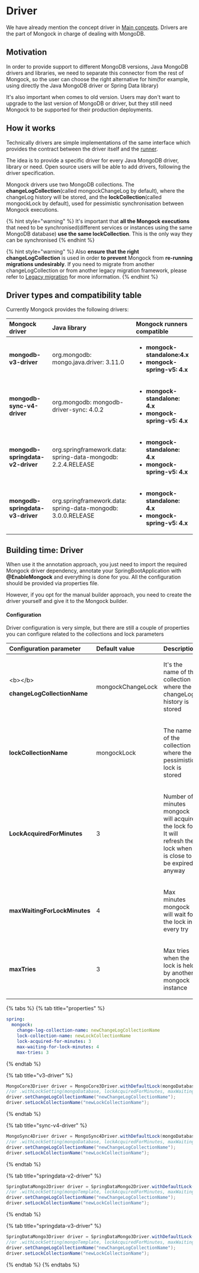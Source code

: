 # Driver

We have already mention the concept driver in [Main concepts](main-concepts.md#driver). Drivers are the part of Mongock in charge of dealing with MongoDB.

## Motivation

In order to provide support to different MongoDB versions, Java MongoDB drivers and libraries, we need to separate this connector from the rest of Mongock, so the user can choose the right alternative for him\(for example, using directly the Java MongoDB driver or Spring Data library\)

It's also important when comes to old version. Users may don't want to upgrade to the last version of MongoDB or driver, but they still need Mongock to be supported for their production deployments.

## How it works

Technically drivers are simple implementations of the same interface which provides the contract between the driver itself and the [runner](standalone.md).

The idea is to provide a specific driver for every Java MongoDB driver, library or need. Open source users will be able to add drivers, following the driver specification.

Mongock drivers use two MongoDB collections. The **changeLogCollection**\(called mongockChangeLog by default\), where the changeLog history will be stored, and the **lockCollection**\(called mongockLock by default\), used for pessimistic synchronisation between Mongock executions.

{% hint style="warning" %}
It's important that **all the Mongock executions** that need to be synchronised\(different services or instances using the same MongoDB database\) **use the same lockCollection**. This is the only way they can be synchronised
{% endhint %}

{% hint style="warning" %}
Also **ensure that the right changeLogCollection** is used in order **to prevent** Mongock from **re-running migrations undesirably**. If you need to migrate from another changeLogCollection or from another legacy migration framework, please refer to [Legacy migration](legacy-migration.md) for more information.
{% endhint %}

## Driver types and compatibility table

Currently Mongock provides the following drivers:

<table>
  <thead>
    <tr>
      <th style="text-align:left"><b>Mongock driver</b>
      </th>
      <th style="text-align:left"><b>Java library</b>
      </th>
      <th style="text-align:left"><b>Mongock runners compatible </b>
      </th>
    </tr>
  </thead>
  <tbody>
    <tr>
      <td style="text-align:left"><b>mongodb-v3-driver</b>
      </td>
      <td style="text-align:left">org.mongodb: mongo.java.driver: 3.11.0</td>
      <td style="text-align:left">
        <p></p>
        <ul>
          <li><b>mongock-standalone:4.x</b>
          </li>
          <li><b>mongock-spring-v5: 4.x</b>
          </li>
        </ul>
      </td>
    </tr>
    <tr>
      <td style="text-align:left"><b>mongodb-sync-v4-driver</b>
      </td>
      <td style="text-align:left">org.mongodb: mongodb-driver-sync: 4.0.2</td>
      <td style="text-align:left">
        <p></p>
        <ul>
          <li><b>mongock-standalone: 4.x</b>
          </li>
          <li><b>mongock-spring-v5: 4.x</b>
          </li>
        </ul>
      </td>
    </tr>
    <tr>
      <td style="text-align:left"><b>mongodb-springdata-v2-driver</b>
      </td>
      <td style="text-align:left">org.springframework.data: spring-data-mongodb: 2.2.4.RELEASE</td>
      <td style="text-align:left">
        <p></p>
        <ul>
          <li><b>mongock-standalone: 4.x</b>
          </li>
          <li><b>mongock-spring-v5: 4.x</b>
          </li>
        </ul>
      </td>
    </tr>
    <tr>
      <td style="text-align:left"><b>mongodb-springdata-v3-driver</b>
      </td>
      <td style="text-align:left">org.springframework.data: spring-data-mongodb: 3.0.0.RELEASE</td>
      <td style="text-align:left">
        <p></p>
        <ul>
          <li><b>mongock-standalone: 4.x</b>
          </li>
          <li><b>mongock-spring-v5: 4.x</b>
          </li>
        </ul>
      </td>
    </tr>
  </tbody>
</table>

## Building time: Driver

When use it the annotation approach, you just need to import the required Mongock driver dependency, annotate your SpringBootApplication with **@EnableMongock** and everything is done for you.  All the configuration should be provided via properties file.

However, if you opt for the manual builder approach, you need to create the driver yourself and give it to the Mongock builder.

#### Configuration

Driver configuration is very simple, but there are still a couple of properties you can configure related to the collections and lock parameters

<table>
  <thead>
    <tr>
      <th style="text-align:left">Configuration parameter</th>
      <th style="text-align:left">Default value</th>
      <th style="text-align:left">Description</th>
    </tr>
  </thead>
  <tbody>
    <tr>
      <td style="text-align:left">
        <p>&lt;b&gt;&lt;/b&gt;</p>
        <p><b>changeLogCollectionName</b>
        </p>
      </td>
      <td style="text-align:left">mongockChangeLock</td>
      <td style="text-align:left">
        <p></p>
        <p>It&apos;s the name of the collection where the changeLog history is stored</p>
      </td>
    </tr>
    <tr>
      <td style="text-align:left"><b>lockCollectionName</b>
      </td>
      <td style="text-align:left">mongockLock</td>
      <td style="text-align:left">
        <p></p>
        <p>The name of the collection where the pessimistic lock is stored</p>
      </td>
    </tr>
    <tr>
      <td style="text-align:left"><b>LockAcquiredForMinutes</b>
      </td>
      <td style="text-align:left">3</td>
      <td style="text-align:left">
        <p></p>
        <p>Number of minutes mongock will acquire the lock for. It will refresh the
          lock when is close to be expired anyway</p>
      </td>
    </tr>
    <tr>
      <td style="text-align:left"><b>maxWaitingForLockMinutes</b>
      </td>
      <td style="text-align:left">4</td>
      <td style="text-align:left">
        <p></p>
        <p>Max minutes mongock will wait for the lock in every try</p>
      </td>
    </tr>
    <tr>
      <td style="text-align:left"><b>maxTries</b>
      </td>
      <td style="text-align:left">3</td>
      <td style="text-align:left">
        <p></p>
        <p>Max tries when the lock is held by another mongock instance</p>
      </td>
    </tr>
  </tbody>
</table>

{% tabs %}
{% tab title="properties" %}
```yaml
spring:
  mongock:
    change-log-collection-name: newChangeLogCollectionName
    lock-collection-name: newLockCollectionName
    lock-acquired-for-minutes: 3
    max-waiting-for-lock-minutes: 4
    max-tries: 3
```
{% endtab %}

{% tab title="v3-driver" %}
```java
MongoCore3Driver driver = MongoCore3Driver.withDefaultLock(mongoDatabase)
//or .withLockSetting(mongoDatabase, lockAcquiredForMinutes, maxWaitingForLockMinutes, maxTries);
driver.setChangeLogCollectionName("newChangeLogCollectionName");
driver.setLockCollectionName("newLockCollectionName");
```
{% endtab %}

{% tab title="sync-v4-driver" %}
```java
MongoSync4Driver driver = MongoSync4Driver.withDefaultLock(mongoDatabase)
//or .withLockSetting(mongoDatabase, lockAcquiredForMinutes, maxWaitingForLockMinutes, maxTries);
driver.setChangeLogCollectionName("newChangeLogCollectionName");
driver.setLockCollectionName("newLockCollectionName");

```
{% endtab %}

{% tab title="springdata-v2-driver" %}
```java
SpringDataMongo2Driver driver = SpringDataMongo2Driver.withDefaultLock(mongoTemplate)
//or .withLockSetting(mongoTemplate, lockAcquiredForMinutes, maxWaitingForLockMinutes, maxTries);
driver.setChangeLogCollectionName("newChangeLogCollectionName");
driver.setLockCollectionName("newLockCollectionName");
```
{% endtab %}

{% tab title="springdata-v3-driver" %}
```java
SpringDataMongo3Driver driver = SpringDataMongo3Driver.withDefaultLock(mongoTemplate)
//or .withLockSetting(mongoTemplate, lockAcquiredForMinutes, maxWaitingForLockMinutes, maxTries);
driver.setChangeLogCollectionName("newChangeLogCollectionName");
driver.setLockCollectionName("newLockCollectionName");
```
{% endtab %}
{% endtabs %}

